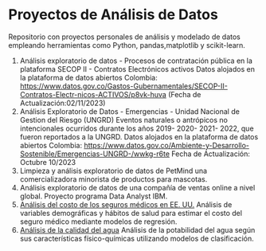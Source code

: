 # Proyectos de Análisis de Datos
Repositorio con proyectos personales de análisis y modelado de datos empleando herramientas como Python, pandas,matplotlib y scikit-learn.

1. Análisis exploratorio de datos - Procesos de contratación pública en la plataforma SECOP II - Contratos Electrónicos activos
Datos alojados en la plataforma de datos abiertos Colombia: https://www.datos.gov.co/Gastos-Gubernamentales/SECOP-II-Contratos-Electr-nicos-ACTIVOS/p8vk-huva (Fecha de Actualización:02/11/2023)
2. Análisis Exploratorio de Datos - Emergencias - Unidad Nacional de Gestion del Riesgo (UNGRD)
Eventos naturales o antrópicos no intencionales ocurridos durante los años 2019- 2020- 2021- 2022, que fueron reportados a la UNGRD.
Datos alojados en la plataforma de datos abiertos Colombia: https://www.datos.gov.co/Ambiente-y-Desarrollo-Sostenible/Emergencias-UNGRD-/wwkg-r6te Fecha de Áctualización: Octubre 10/2023
3. Limpieza y análisis exploratorio de datos de PetMind una comercializadora minorista de productos para mascotas.
4. Análisis exploratorio de datos de una compañía de ventas online a nivel global. Proyecto programa Data Analyst IBM.
5. [Análisis del costo de los seguros médicos en EE. UU.](./Seguros_Medicos/)
   Análisis de variables demográficas y hábitos de salud para estimar el costo del seguro médico mediante modelos de regresión.
7. [Análisis de la calidad del agua](./Calidad_del_Agua/)
   Análisis de la potabilidad del agua según sus características físico-químicas utilizando modelos de clasificación.
